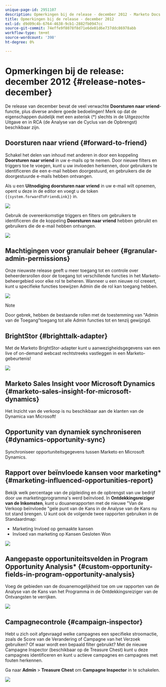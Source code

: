 ```yaml
---
unique-page-id: 2951107
description: Opmerkingen bij de release - december 2012 - Marketo Docs - Productdocumentatie
title: Opmerkingen bij de release - december 2012
exl-id: d9d09c4b-6764-4638-9cb1-2882fb0947cc
source-git-commit: 74effe9f8078f8d71e6de01d6e737ddc86978abb
workflow-type: tm+mt
source-wordcount: '398'
ht-degree: 0%

---
```


# Opmerkingen bij de release: december 2012 {#release-notes-december}

De release van december bevat de veel verwachte **Doorsturen naar vriend**-functie, plus diverse andere goede bedoelingen! Merk op dat de eigenschappen duidelijk met een asterisk (*) slechts in de Uitgezochte Uitgave en in RCA (de Analyse van de Cyclus van de Opbrengst) beschikbaar zijn.

## Doorsturen naar vriend {#forward-to-friend}

Schakel het delen van inhoud met anderen in door een koppeling **Doorsturen naar vriend** in uw e-mails op te nemen. Door nieuwe filters en triggers toe te voegen, kunt u uw invloeden herkennen, door gebruikers te identificeren die een e-mail hebben doorgestuurd, en gebruikers die de doorgestuurde e-mails hebben ontvangen.

Als u een **Uitnodiging doorsturen naar vriend** in uw e-mail wilt opnemen, opent u deze in de editor en voegt u de token `{{system.forwardToFriendLink}}` in.

![](assets/image2014-9-23-10-3a50-3a45.png)

Gebruik de overeenkomstige triggers en filters om gebruikers te identificeren die de koppeling **Doorsturen naar vriend** hebben gebruikt en gebruikers die de e-mail hebben ontvangen.

![](assets/image2014-9-23-10-3a50-3a56.png)

## Machtigingen voor granulair beheer {#granular-admin-permissions}

Onze nieuwste release geeft u meer toegang tot en controle over beheerdersrollen door de toegang tot verschillende functies in het Marketo-beheergebied voor elke rol te beheren. Wanneer u een nieuwe rol creeert, kunt u specifieke functies toewijzen Admin die de rol kan toegang hebben.

![](assets/image2014-9-23-10-3a51-3a18.png)

>[!NOTE]
>
>Door gebrek, hebben de bestaande rollen met de toestemming van &quot;Admin van de Toegang&quot;toegang tot alle Admin functies tot en tenzij gewijzigd.

## BrightStor {#brighttalk-adapter}

Met de Marketo BrightStor-adapter kunt u aanwezigheidsgegevens van een live of on-demand webcast rechtstreeks vastleggen in een Marketo-gebeurtenis!

![](assets/image2014-9-23-10-3a51-3a31.png)

## Marketo Sales Insight voor Microsoft Dynamics {#marketo-sales-insight-for-microsoft-dynamics}

Het Inzicht van de verkoop is nu beschikbaar aan de klanten van de Dynamica van Microsoft!

## Opportunity van dynamiek synchroniseren {#dynamics-opportunity-sync}

Synchroniseer opportuniteitsgegevens tussen Marketo en Microsoft Dynamics.

## Rapport over beïnvloede kansen voor marketing* {#marketing-influenced-opportunities-report}

Bekijk welk percentage van de pijpleiding en de opbrengst van uw bedrijf door uw marketingprogramma&#39;s werd beïnvloed. In **Ontdekkingsreiziger van de Inkomsten**, kunt u douanerapporten met de nieuwe &quot;Van de Verkoop beïnvloede &quot;gele punt van de Kans in de Analyse van de Kans nu tot stand brengen. U kunt ook de volgende twee rapporten gebruiken in de Standaardmap:

* Marketing Invloed op gemaakte kansen
* Invloed van marketing op Kansen Gesloten Won

![](assets/image2014-9-23-10-3a52-3a11.png)

## Aangepaste opportuniteitsvelden in Program Opportunity Analysis* {#custom-opportunity-fields-in-program-opportunity-analysis}

Voeg de gebieden van de douanemogelijkheid toe om uw rapporten van de Analyse van de Kans van het Programma in de Ontdekkingsreiziger van de Ontvangsten te verrijken.

![](assets/image2014-9-23-10-3a52-3a23.png)

## Campagnecontrole {#campaign-inspector}

Hebt u zich ooit afgevraagd welke campagnes een specifieke stroomactie, zoals de Score van de Verandering of Campagne van het Verzoek gebruiken? Of waar wordt een bepaald filter gebruikt? Met de nieuwe Campagne Inspector (beschikbaar op de Treasure Chest) kunt u deze campagnes identificeren en kunt u actieve campagnes en campagnes met fouten herkennen.

Ga naar **Admin** > **Treasure Chest** om **Campagne Inspector** in te schakelen.

![](assets/image2014-9-23-10-3a52-3a39.png)
